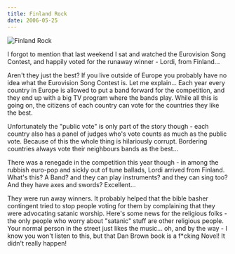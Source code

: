 ```yaml
---
title: Finland Rock
date: 2006-05-25
---
```


![Finland Rock](https://source.unsplash.com/l7dbl-sUg3k/1600x900)

I forgot to mention that last weekend I sat and watched the Eurovision Song Contest, and happily voted for the runaway winner - Lordi, from Finland...

Aren't they just the best? If you live outside of Europe you probably have no idea what the Eurovision Song Contest is. Let me explain... Each year every country in Europe is allowed to put a band forward for the competition, and they end up with a big TV program where the bands play. While all this is going on, the citizens of each country can vote for the countries they like the best.

Unfortunately the "public vote" is only part of the story though - each country also has a panel of judges who's vote counts as much as the public vote. Because of this the whole thing is hilariously corrupt. Bordering countries always vote their neighbours bands as the best...

There was a renegade in the competition this year though - in among the rubbish euro-pop and sickly out of tune ballads, Lordi arrived from Finland. What's this? A Band? and they can play instruments? and they can sing too? And they have axes and swords? Excellent...

They were run away winners. It probably helped that the bible basher contingent tried to stop people voting for them by complaining that they were advocating satanic worship. Here's some news for the religious folks - the only people who worry about "satanic" stuff are other religious people. Your normal person in the street just likes the music... oh, and by the way - I know you won't listen to this, but that Dan Brown book is a f*cking Novel! It didn't really happen!